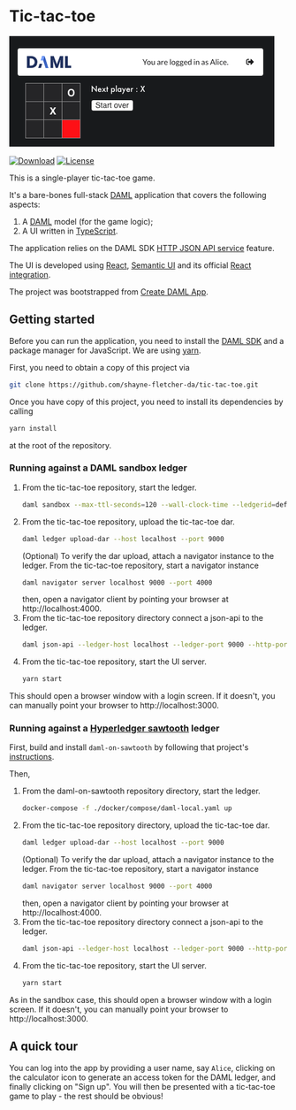 # Tic-tac-toe

![DAML logo](tic-tac-toe.png)

[![Download](https://img.shields.io/github/release/digital-asset/daml.svg?label=Download)](https://docs.daml.com/getting-started/installation.html)
[![License](https://img.shields.io/badge/License-Apache%202.0-blue.svg)](https://github.com/digital-asset/daml/blob/master/LICENSE)

This is a single-player tic-tac-toe game.

It's a bare-bones full-stack [DAML](https://daml.com/) application
that covers the following aspects:

1. A [DAML](https://docs.daml.com/index.html) model (for the game logic);
2. A UI written in [TypeScript](https://www.typescriptlang.org/).

The application relies on the DAML SDK [HTTP JSON API
service](https://docs.daml.com/json-api/index.html) feature.

The UI is developed using [React](https://reactjs.org/),
[Semantic UI](https://react.semantic-ui.com/) and its
official [React integration](https://react.semantic-ui.com/).

The project was bootstrapped from [Create DAML
App](https://github.com/hurryabit/create-daml-app).

## Getting started

Before you can run the application, you need to install the [DAML
SDK](https://docs.daml.com/getting-started/installation.html) and a
package manager for JavaScript. We are using
[yarn](https://yarnpkg.com/en/docs/install).

First, you need to obtain a copy of this project via
```bash
git clone https://github.com/shayne-fletcher-da/tic-tac-toe.git
```

Once you have copy of this project, you need to install its dependencies
by calling
```bash
yarn install
```
at the root of the repository.

### Running against a DAML sandbox ledger

1. From the tic-tac-toe repository, start the ledger.
   ```bash
   daml sandbox --max-ttl-seconds=120 --wall-clock-time --ledgerid=default-ledgerid --port 9000
   ```
2. From the tic-tac-toe repository, upload the tic-tac-toe dar.
   ```bash
   daml ledger upload-dar --host localhost --port 9000
   ```
   (Optional) To verify the dar upload, attach a navigator instance to the ledger. From the tic-tac-toe repository, start a navigator instance
   ```bash
   daml navigator server localhost 9000 --port 4000
   ```
   then, open a navigator client by pointing your browser at  http://localhost:4000.
3. From the tic-tac-toe repository directory connect a json-api to the ledger.
   ```bash
   daml json-api --ledger-host localhost --ledger-port 9000 --http-port 7575 --max-inbound-message-size 4194304 --package-reload-interval 5s --application-id HTTP-JSON-API-Gateway
   ```
4. From the tic-tac-toe repository, start the UI server.
   ```bash
   yarn start
   ```

This should open a browser window with a login screen. If it doesn't, you
can manually point your browser to http://localhost:3000.

### Running against a [Hyperledger sawtooth](https://www.hyperledger.org/projects/sawtooth) ledger

First, build and install `daml-on-sawtooth` by following that
project's
[instructions](https://github.com/blockchaintp/daml-on-sawtooth).

Then,

1. From the daml-on-sawtooth repository directory, start the ledger.
   ```bash
   docker-compose -f ./docker/compose/daml-local.yaml up
   ```
2. From the tic-tac-toe repository directory, upload the tic-tac-toe dar.
   ```bash
   daml ledger upload-dar --host localhost --port 9000
   ```
   (Optional) To verify the dar upload, attach a navigator instance to the ledger. From the tic-tac-toe repository, start a navigator instance
   ```bash
   daml navigator server localhost 9000 --port 4000
   ```
   then, open a navigator client by pointing your browser at  http://localhost:4000.
3. From the tic-tac-toe repository directory connect a json-api to the ledger.
   ```bash
   daml json-api --ledger-host localhost --ledger-port 9000 --http-port 7575 --max-inbound-message-size 4194304 --package-reload-interval 5s --application-id HTTP-JSON-API-Gateway`
   ```
4. From the tic-tac-toe repository, start the UI server.
   ```bash
   yarn start
   ```

As in the sandbox case, this should open a browser window with a login screen. If it doesn't, you
can manually point your browser to http://localhost:3000.

## A quick tour

You can log into the app by providing a user name, say `Alice`,
clicking on the calculator icon to generate an access token for the
DAML ledger, and finally clicking on "Sign up". You will then be
presented with a tic-tac-toe game to play - the rest should be
obvious!
